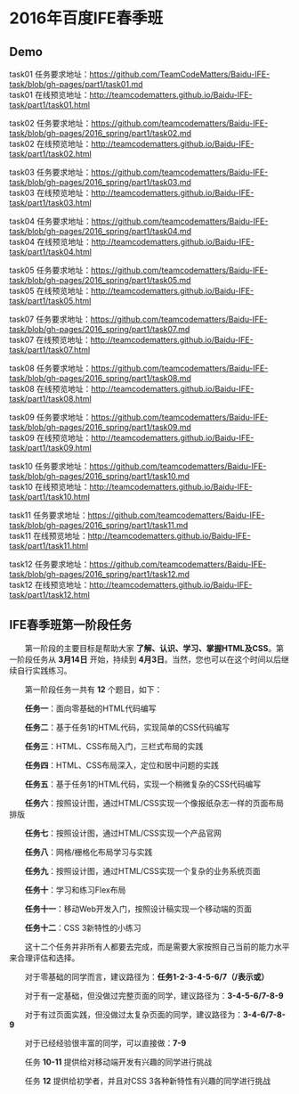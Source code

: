 # 2016年百度IFE春季班

## Demo 
task01 任务要求地址：<https://github.com/TeamCodeMatters/Baidu-IFE-task/blob/gh-pages/part1/task01.md><br>
task01 在线预览地址：<http://teamcodematters.github.io/Baidu-IFE-task/part1/task01.html>

task02 任务要求地址：<https://github.com/teamcodematters/Baidu-IFE-task/blob/gh-pages/2016_spring/part1/task02.md><br>
task02 在线预览地址：<http://teamcodematters.github.io/Baidu-IFE-task/part1/task02.html>

task03 任务要求地址：<https://github.com/teamcodematters/Baidu-IFE-task/blob/gh-pages/2016_spring/part1/task03.md><br>
task03 在线预览地址：<http://teamcodematters.github.io/Baidu-IFE-task/part1/task03.html>

task04 任务要求地址：<https://github.com/teamcodematters/Baidu-IFE-task/blob/gh-pages/2016_spring/part1/task04.md><br>
task04 在线预览地址：<http://teamcodematters.github.io/Baidu-IFE-task/part1/task04.html>

task05 任务要求地址：<https://github.com/teamcodematters/Baidu-IFE-task/blob/gh-pages/2016_spring/part1/task05.md><br>
task05 在线预览地址：<http://teamcodematters.github.io/Baidu-IFE-task/part1/task05.html>

task07 任务要求地址：<https://github.com/teamcodematters/Baidu-IFE-task/blob/gh-pages/2016_spring/part1/task07.md><br>
task07 在线预览地址：<http://teamcodematters.github.io/Baidu-IFE-task/part1/task07.html>

task08 任务要求地址：<https://github.com/teamcodematters/Baidu-IFE-task/blob/gh-pages/2016_spring/part1/task08.md><br>
task08 在线预览地址：<http://teamcodematters.github.io/Baidu-IFE-task/part1/task08.html>

task09 任务要求地址：<https://github.com/teamcodematters/Baidu-IFE-task/blob/gh-pages/2016_spring/part1/task09.md><br>
task09 在线预览地址：<http://teamcodematters.github.io/Baidu-IFE-task/part1/task09.html>

task10 任务要求地址：<https://github.com/teamcodematters/Baidu-IFE-task/blob/gh-pages/2016_spring/part1/task10.md><br>
task10 在线预览地址：<http://teamcodematters.github.io/Baidu-IFE-task/part1/task10.html>

task11 任务要求地址：<https://github.com/teamcodematters/Baidu-IFE-task/blob/gh-pages/2016_spring/part1/task11.md><br>
task11 在线预览地址：<http://teamcodematters.github.io/Baidu-IFE-task/part1/task11.html>

task12 任务要求地址：<https://github.com/teamcodematters/Baidu-IFE-task/blob/gh-pages/2016_spring/part1/task12.md><br>
task12 在线预览地址：<http://teamcodematters.github.io/Baidu-IFE-task/part1/task12.html>

## IFE春季班第一阶段任务

　　第一阶段的主要目标是帮助大家 **了解、认识、学习、掌握HTML及CSS**。第一阶段任务从 **3月14日** 开始，持续到 **4月3日**。当然，您也可以在这个时间以后继续自行实践练习。

　　第一阶段任务一共有 **12** 个题目，如下：

　　**任务一**：面向零基础的HTML代码编写

　　**任务二**：基于任务1的HTML代码，实现简单的CSS代码编写

　　**任务三**：HTML、CSS布局入门，三栏式布局的实践

　　**任务四**：HTML、CSS布局深入，定位和居中问题的实践

　　**任务五**：基于任务1的HTML代码，实现一个稍微复杂的CSS代码编写

　　**任务六**：按照设计图，通过HTML/CSS实现一个像报纸杂志一样的页面布局排版

　　**任务七**：按照设计图，通过HTML/CSS实现一个产品官网

　　**任务八**：网格/栅格化布局学习与实践

　　**任务九**：按照设计图，通过HTML/CSS实现一个复杂的业务系统页面

　　**任务十**：学习和练习Flex布局

　　**任务十一**：移动Web开发入门，按照设计稿实现一个移动端的页面

　　**任务十二**：CSS 3新特性的小练习


　　这十二个任务并非所有人都要去完成，而是需要大家按照自己当前的能力水平来合理评估和选择。

　　对于零基础的同学而言，建议路径为：**任务1-2-3-4-5-6/7（/表示或）**

　　对于有一定基础，但没做过完整页面的同学，建议路径为：**3-4-5-6/7-8-9**

　　对于有过页面实践，但没做过太复杂页面的同学，建议路径为：**3-4-6/7-8-9**

　　对于已经经验很丰富的同学，可以直接做：**7-9**

　　任务 **10-11** 提供给对移动端开发有兴趣的同学进行挑战

　　任务 **12** 提供给初学者，并且对CSS 3各种新特性有兴趣的同学进行挑战
